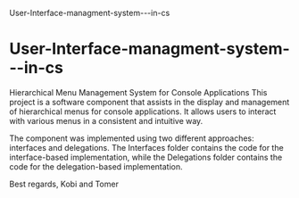﻿User-Interface-managment-system---in-cs
# User-Interface-managment-system---in-cs
Hierarchical Menu Management System for Console Applications
This project is a software component that assists in the display and management of hierarchical menus for console applications. It allows users to interact with various menus in a consistent and intuitive way.

The component was implemented using two different approaches: interfaces and delegations. The Interfaces folder contains the code for the interface-based implementation, while the Delegations folder contains the code for the delegation-based implementation.


Best regards,
Kobi and Tomer

